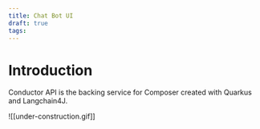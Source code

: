 ```yaml
---
title: Chat Bot UI
draft: true
tags:
---
```


# Introduction

Conductor API is the backing service for Composer created with Quarkus and Langchain4J.

![[under-construction.gif]]